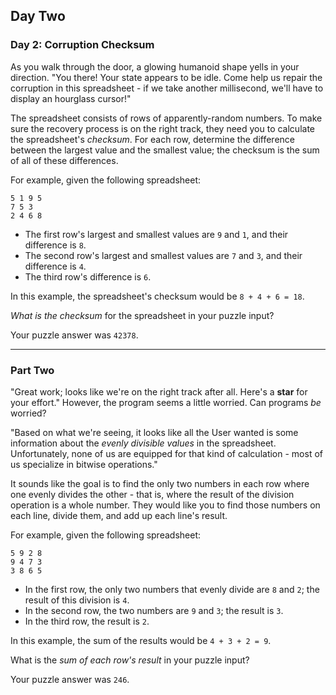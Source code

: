##  Day Two

### Day 2: Corruption Checksum

As you walk through the door, a glowing humanoid shape yells in your direction.
"You there! Your state appears to be idle. Come help us repair the corruption in this
spreadsheet - if we take another millisecond, we'll have to display an hourglass cursor!"

The spreadsheet consists of rows of apparently-random numbers. To make sure the
recovery process is on the right track, they need you to calculate the spreadsheet's
_checksum_. For each row, determine the difference between the largest value and the
smallest value; the checksum is the sum of all of these differences.

For example, given the following spreadsheet:

```
5 1 9 5
7 5 3
2 4 6 8
```

- The first row's largest and smallest values are `9` and `1`, and their difference is `8`.
- The second row's largest and smallest values are `7` and `3`, and their difference is `4`.
- The third row's difference is `6`.

In this example, the spreadsheet's checksum would be `8 + 4 + 6 = 18`.

_What is the checksum_ for the spreadsheet in your puzzle input?

Your puzzle answer was `42378`.

---

### Part Two

"Great work; looks like we're on the right track after all. Here's a **star** for your effort."
However, the program seems a little worried. Can programs _be_ worried?

"Based on what we're seeing, it looks like all the User wanted is some information
about the _evenly divisible values_  in the spreadsheet. Unfortunately, none of us are
equipped for that kind of calculation - most of us specialize in bitwise operations."

It sounds like the goal is to find the only two numbers in each row where one evenly
divides the other - that is, where the result of the division operation is a whole number.
They would like you to find those numbers on each line, divide them, and add up each line's result.

For example, given the following spreadsheet:

```
5 9 2 8
9 4 7 3
3 8 6 5
```
- In the first row, the only two numbers that evenly divide are `8` and `2`; the result of this division is `4`.
- In the second row, the two numbers are `9` and `3`; the result is `3`.
- In the third row, the result is `2`.

In this example, the sum of the results would be `4 + 3 + 2 = 9`.

What is the _sum of each row's result_ in your puzzle input?

Your puzzle answer was `246`.

